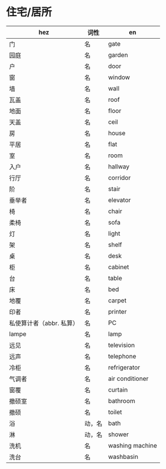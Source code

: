 # 住宅/居所

|hez|词性|en|
|-|-|-|
|门|名|gate|
|园庭|名|garden|
|户|名|door|
|窗|名|window|
|墙|名|wall|
|瓦盖|名|roof|
|地面|名|floor|
|天盖|名|ceil|
|房|名|house|
|平居|名|flat|
|室|名|room|
|入户|名|hallway|
|行厅|名|corridor|
|阶|名|stair|
|垂举者|名|elevator|
|椅|名|chair|
|柔椅|名|sofa|
|灯|名|light|
|架|名|shelf|
|桌|名|desk|
|柜|名|cabinet|
|台|名|table|
|床|名|bed|
|地覆|名|carpet|
|印者|名|printer|
|私使算计者（abbr. 私算）|名|PC|
|lampe|名|lamp|
|远见|名|television|
|远声|名|telephone|
|冷柜|名|refrigerator|
|气调者|名|air conditioner|
|窗覆|名|curtain|
|撤硕室|名|bathroom|
|撤硕|名|toilet|
|浴|动，名|bath|
|淋|动，名|shower|
|洗机|名|washing machine|
|洗台|名|washbasin|